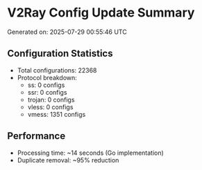 # V2Ray Config Update Summary
Generated on: 2025-07-29 00:55:46 UTC

## Configuration Statistics
- Total configurations: 22368
- Protocol breakdown:
  - ss: 0 configs
  - ssr: 0 configs
  - trojan: 0 configs
  - vless: 0 configs
  - vmess: 1351 configs

## Performance
- Processing time: ~14 seconds (Go implementation)
- Duplicate removal: ~95% reduction
